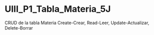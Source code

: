 # UIII_P1_Tabla_Materia_5J
CRUD de la tabla Materia Create-Crear, Read-Leer, Update-Actualizar, Delete-Borrar

